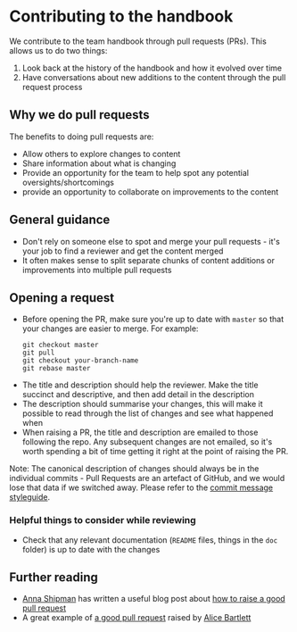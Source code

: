 # Contributing to the handbook

We contribute to the team handbook through pull requests (PRs). This allows us to do two things:

1. Look back at the history of the handbook and how it evolved over time
2. Have conversations about new additions to the content through the pull request process

## Why we do pull requests

The benefits to doing pull requests are:

- Allow others to explore changes to content
- Share information about what is changing
- Provide an opportunity for the team to help spot any potential oversights/shortcomings
- provide an opportunity to collaborate on improvements to the content

## General guidance

- Don't rely on someone else to spot and merge your pull requests - it's your job to find a reviewer and get the content merged
- It often makes sense to split separate chunks of content additions or improvements into multiple pull requests

## Opening a request

- Before opening the PR, make sure you're up to date with `master` so that your changes are easier to merge. For example:
  ```
  git checkout master
  git pull
  git checkout your-branch-name
  git rebase master
  ```
- The title and description should help the reviewer. Make the title succinct and descriptive, and then add detail in the description
- The description should summarise your changes, this will make it possible to read through the list of changes and see what happened when 
- When raising a PR, the title and description are emailed to those following the repo. Any subsequent changes are not emailed, so it's worth spending a bit of time getting it right at the point of raising the PR.

Note: The canonical description of changes should always be in the individual
commits - Pull Requests are an artefact of GitHub, and we would lose that data
if we switched away. Please refer to the [commit message
styleguide](/git.md#commit-messages).


### Helpful things to consider while reviewing

- Check that any relevant documentation (`README` files, things in the `doc` folder) is up to date with the changes



## Further reading

- [Anna Shipman](https://github.com/annashipman) has written a useful blog post about [how to raise a good pull request](http://www.annashipman.co.uk/jfdi/good-pull-requests.html)
- A great example of [a good pull request](https://github.com/alphagov/frontend/pull/784) raised by [Alice Bartlett](https://github.com/alicebartlett)

